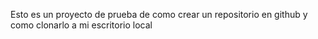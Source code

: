 Esto es un proyecto de prueba de como crear un repositorio en github y como clonarlo a mi escritorio local
